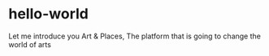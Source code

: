 # hello-world

Let me introduce you Art & Places, The platform that is going to change the world of arts

